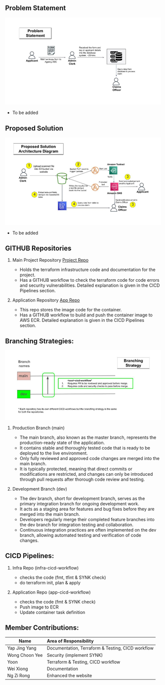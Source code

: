 ## Problem Statement
![Current Process](/images/problem.jpg)

- To be added


## Proposed Solution
![Architecture](/images/solution.jpg)

- To be added


## GITHUB Repositories

1. Main Project Repository
   [Project Repo](https://github.com/jingyang022/ce8-grp4-infra)
   - Holds the terraform infrastructure code and documentation for the project.
   - Has a GITHUB workflow to check the terraform code for code errors and security vulnerabilities. Detailed explanation is given in the CICD Pipelines section.

2. Application Repository
   [App Repo](https://github.com/jingyang022/ce8-grp4-app)
   - This repo stores the image code for the container.
   - Has a GITHUB workflow to build and push the container image to AWS ECR. Detailed explanation is given in the CICD Pipelines section.


## Branching Strategies:

![Branching](/images/cicd.jpg)

1. Production Branch (main)
   - The main branch, also known as the master branch, represents the production-ready state of the application.
   - It contains stable and thoroughly tested code that is ready to be deployed to the live environment.
   - Only fully reviewed and approved code changes are merged into the main branch.
   - It is typically protected, meaning that direct commits or modifications are restricted, and changes can only be introduced through pull requests after thorough code review and testing.

2. Development Branch (dev)
   - The dev branch, short for development branch, serves as the primary integration branch for ongoing development work.
   - It acts as a staging area for features and bug fixes before they are merged into the main branch.
   - Developers regularly merge their completed feature branches into the dev branch for integration testing and collaboration.
   - Continuous integration practices are often implemented on the dev branch, allowing automated testing and verification of code changes.


## CICD Pipelines:

1. Infra Repo (infra-cicd-workflow)
   - checks the code (fmt, tfint & SYNK check)
   - do terraform init, plan & apply

2. Application Repo (app-cicd-workflow)
   - checks the code (fmt & SYNK check)
   - Push image to ECR
   - Update container task definition


## Member Contributions:
| Name           | Area of Responsibility                            | 
| -------------  |:--------------------------------------------------|
| Yap Jing Yang  | Documentation, Terraform & Testing, CICD workflow |
| Wong Choon Yee | Security (implement SYNK)                         |
| Yoon           | Terraform & Testing, CICD workflow                |
| Wei Xiong      | Documentation                                     |
| Ng Zi Rong     | Enhanced the website                              |








